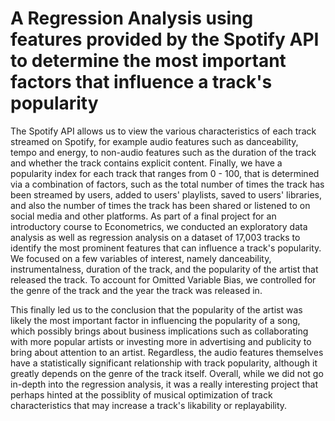 # A Regression Analysis using features provided by the Spotify API to determine the most important factors that influence a track's popularity

The Spotify API allows us to view the various characteristics of each track streamed on Spotify, for example audio features such as danceability, tempo and energy, to non-audio features such as the duration of the track and whether the track contains explicit content. Finally, we have a popularity index for each track that ranges from 0 - 100, that is determined via a combination of factors, such as the total number of times the track has been streamed by users, added to users' playlists, saved to users' libraries, and also the number of times the track has been shared or listened to on social media and other platforms. As part of a final project for an introductory course to Econometrics, we conducted an exploratory data analysis as well as regression analysis on a dataset of 17,003 tracks to identify the most prominent features that can influence a track's popularity. We focused on a few variables of interest, namely danceability, instrumentalness, duration of the track, and the popularity of the artist that released the track. To account for Omitted Variable Bias, we controlled for the genre of the track and the year the track was released in. 

This finally led us to the conclusion that the popularity of the artist was likely the most important factor in influencing the popularity of a song, which possibly brings about business implications such as collaborating with more popular artists or investing more in advertising and publicity to bring about attention to an artist. Regardless, the audio features themselves have a statistically significant relationship with track popularity, although it greatly depends on the genre of the track itself. Overall, while we did not go in-depth into the regression analysis, it was a really interesting project that perhaps hinted at the possiblity of musical optimization of track characteristics that may increase a track's likability or replayability.
